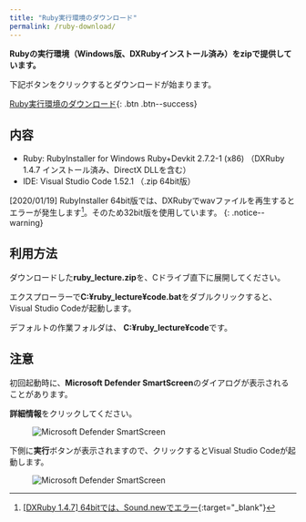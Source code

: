 ```yaml
---
title: "Ruby実行環境のダウンロード"
permalink: /ruby-download/
---
```

**Rubyの実行環境（Windows版、DXRubyインストール済み）をzipで提供しています。**

下記ボタンをクリックするとダウンロードが始まります。

[<i class="fas fa-download"></i> Ruby実行環境のダウンロード](https://download.eastback.co.jp/minamiko/ruby_lecture.zip){: .btn .btn--success}

## 内容
- Ruby: RubyInstaller for Windows Ruby+Devkit 2.7.2-1 (x86) （DXRuby 1.4.7 インストール済み、DirectX DLLを含む）
- IDE: Visual Studio Code 1.52.1 （.zip 64bit版）

[2020/01/19] RubyInstaller 64bit版では、DXRubyでwavファイルを再生するとエラーが発生します[^1]。そのため32bit版を使用しています。
{: .notice--warning} 

[^1]: [[DXRuby 1.4.7] 64bitでは、Sound.newでエラー](https://github.com/mirichi/dxruby/issues/4){:target="_blank"}

## 利用方法
ダウンロードした**ruby_lecture.zip**を、Cドライブ直下に展開してください。

エクスプローラーで**C:¥ruby_lecture¥code.bat**をダブルクリックすると、Visual Studio Codeが起動します。

デフォルトの作業フォルダは、 **C:¥ruby_lecture¥code**です。

## 注意
初回起動時に、**Microsoft Defender SmartScreen**のダイアログが表示されることがあります。

**詳細情報**をクリックしてください。

<figure>
  <img src="{{ '/assets/images/ruby/download/dialog1.png' | relative_url }}" alt="Microsoft Defender SmartScreen">
</figure>

下側に**実行**ボタンが表示されますので、クリックするとVisual Studio Codeが起動します。

<figure>
  <img src="{{ '/assets/images/ruby/download/dialog2.png' | relative_url }}" alt="Microsoft Defender SmartScreen">
</figure>

